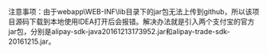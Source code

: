 注意事项：由于webapp\WEB-INF\lib目录下的jar包无法上传到github，所以该项目源码下载到本地使用IDEA打开后会报错。解决办法就是引入两个支付宝的官方jar包，分别是alipay-sdk-java20161213173952.jar和alipay-trade-sdk-20161215.jar。